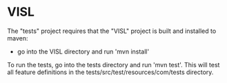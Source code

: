 # VISL

The "tests" project requires that the "VISL" project is built and installed to maven:
- go into the VISL directory and run 'mvn install'

To run the tests, go into the tests directory and run 'mvn test'. This will test all feature definitions in the tests/src/test/resources/com/tests directory.
